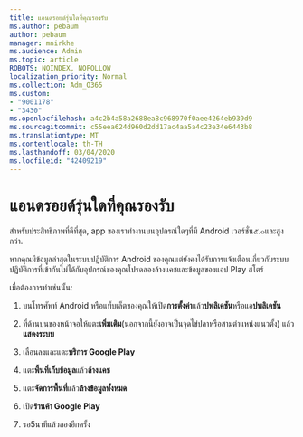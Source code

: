 ```yaml
---
title: แอนดรอยด์รุ่นใดที่คุณรองรับ
ms.author: pebaum
author: pebaum
manager: mnirkhe
ms.audience: Admin
ms.topic: article
ROBOTS: NOINDEX, NOFOLLOW
localization_priority: Normal
ms.collection: Adm_O365
ms.custom:
- "9001178"
- "3430"
ms.openlocfilehash: a4c2b4a58a2688ea8c968970f0aee4264eb939d9
ms.sourcegitcommit: c55eea624d960d2dd17ac4aa5a4c23e34e6443b8
ms.translationtype: MT
ms.contentlocale: th-TH
ms.lasthandoff: 03/04/2020
ms.locfileid: "42409219"
---
```

# <a name="what-version-of-android-does-your-app-support"></a>แอนดรอยด์รุ่นใดที่คุณรองรับ

สำหรับประสิทธิภาพที่ดีที่สุด, app ของเราทำงานบนอุปกรณ์ใดๆที่มี Android เวอร์ชั่น๕.๐และสูงกว่า.

หากคุณมีข้อมูลล่าสุดในระบบปฏิบัติการ Android ของคุณแต่ยังคงได้รับการแจ้งเตือนเกี่ยวกับระบบปฏิบัติการที่เข้ากันไม่ได้กับอุปกรณ์ของคุณโปรดลองล้างแคชและข้อมูลของแอป Play สโตร์

เมื่อต้องการทำเช่นนั้น: 

1. บนโทรศัพท์ Android หรือแท็บเล็ตของคุณให้เปิด**การตั้งค่า**แล้ว**ปพลิเคชัน**หรือแอ**ปพลิเคชัน**

2. ที่ด้านบนของหน้าจอให้แตะ**เพิ่มเติม**(นอกจากนี้ยังอาจเป็นจุดไข่ปลาหรือสามตำแหน่งแนวตั้ง) แล้ว**แสดงระบบ** 

3. เลื่อนลงและแตะ**บริการ Google Play** 

4. แตะ**พื้นที่เก็บข้อมูล**แล้ว**ล้างแคช** 

5. แตะ**จัดการพื้นที่**แล้ว**ล้างข้อมูลทั้งหมด** 

6. เปิด**ร้านค้า Google Play** 

7. รอ5นาทีแล้วลองอีกครั้ง 